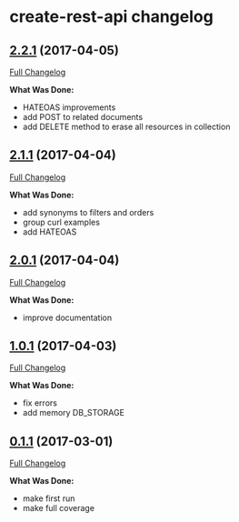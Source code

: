 # create-rest-api changelog

## [2.2.1](https://github.com/ivanoff/create-rest-api/tree/2.2.1) (2017-04-05)
[Full Changelog](https://github.com/ivanoff/create-rest-api/compare/2.1.1...2.2.1)

**What Was Done:**

- HATEOAS improvements
- add POST to related documents
- add DELETE method to erase all resources in collection


## [2.1.1](https://github.com/ivanoff/create-rest-api/tree/2.1.1) (2017-04-04)
[Full Changelog](https://github.com/ivanoff/create-rest-api/compare/2.0.1...2.1.1)

**What Was Done:**

- add synonyms to filters and orders
- group curl examples
- add HATEOAS


## [2.0.1](https://github.com/ivanoff/create-rest-api/tree/2.0.1) (2017-04-04)
[Full Changelog](https://github.com/ivanoff/create-rest-api/compare/1.0.1...2.0.1)

**What Was Done:**

- improve documentation


## [1.0.1](https://github.com/ivanoff/create-rest-api/tree/1.0.1) (2017-04-03)
[Full Changelog](https://github.com/ivanoff/create-rest-api/compare/0.1.1...1.0.1)

**What Was Done:**

- fix errors
- add memory DB_STORAGE


## [0.1.1](https://github.com/ivanoff/create-rest-api/tree/0.1.1) (2017-03-01)
[Full Changelog](https://github.com/ivanoff/create-rest-api/compare/0.1.1...0.1.1)

**What Was Done:**

- make first run
- make full coverage
